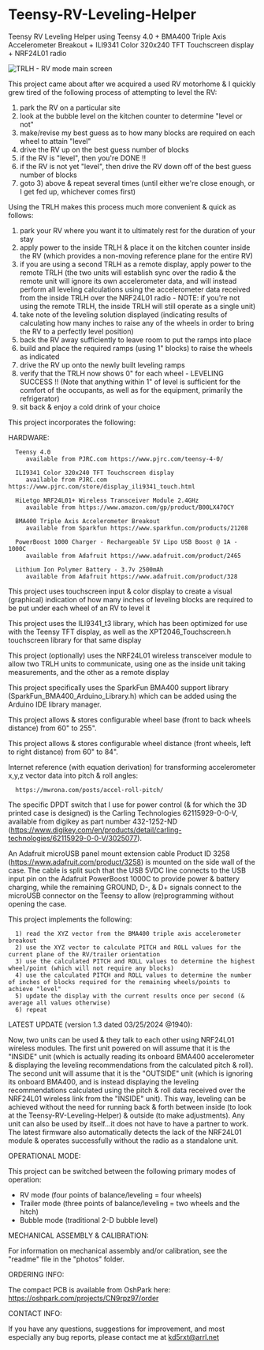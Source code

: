 # Teensy-RV-Leveling-Helper
Teensy RV Leveling Helper using Teensy 4.0 + BMA400 Triple Axis Accelerometer Breakout + ILI9341 Color 320x240 TFT Touchscreen display + NRF24L01 radio

![TRLH - RV mode main screen](https://github.com/mjculross/Teensy-RV-Leveling-Helper/assets/4277910/6b16b0c0-ed02-4666-bd05-db4aa8ab182b)

This project came about after we acquired a used RV motorhome & I quickly grew tired of the following process of attempting to level the RV:
   1) park the RV on a particular site
   2) look at the bubble level on the kitchen counter to determine "level or not"
   3) make/revise my best guess as to how many blocks are required on each wheel to attain "level"
   4) drive the RV up on the best guess number of blocks
   5) if the RV is "level", then you're DONE !!
   6) if the RV is not yet "level", then drive the RV down off of the best guess number of blocks
   7) goto 3) above & repeat several times (until either we're close enough, or I get fed up, whichever comes first)

Using the TRLH makes this process much more convenient & quick as follows:
   1) park your RV where you want it to ultimately rest for the duration of your stay
   2) apply power to the inside TRLH & place it on the kitchen counter inside the RV
      (which provides a non-moving reference plane for the entire RV)
   3) if you are using a second TRLH as a remote display, apply power to the remote TRLH
      (the two units will establish sync over the radio & the remote unit will ignore its
      own accelerometer data, and will instead perform all leveling calculations using
      the accelerometer data received from the inside TRLH over the NRF24L01 radio -
      NOTE: if you're not using the remote TRLH, the inside TRLH will still operate as a
      single unit)
   4) take note of the leveling solution displayed (indicating results of calculating
      how many inches to raise any of the wheels in order to bring the RV to a perfectly
      level position)
   5) back the RV away sufficiently to leave room to put the ramps into place
   6) build and place the required ramps (using 1" blocks) to raise the wheels as indicated
   7) drive the RV up onto the newly built leveling ramps
   8) verify that the TRLH now shows 0" for each wheel - LEVELING SUCCESS !! (Note that
      anything within 1" of level is sufficient for the comfort of the occupants, as
      well as for the equipment, primarily the refrigerator)
   9) sit back & enjoy a cold drink of your choice

This project incorporates the following:

   HARDWARE:

      Teensy 4.0
         available from PJRC.com https://www.pjrc.com/teensy-4-0/

      ILI9341 Color 320x240 TFT Touchscreen display
         available from PJRC.com https://www.pjrc.com/store/display_ili9341_touch.html

      HiLetgo NRF24L01+ Wireless Transceiver Module 2.4GHz
         available from https://www.amazon.com/gp/product/B00LX47OCY
  
      BMA400 Triple Axis Accelerometer Breakout
         available from Sparkfun https://www.sparkfun.com/products/21208

      PowerBoost 1000 Charger - Rechargeable 5V Lipo USB Boost @ 1A - 1000C
         available from Adafruit https://www.adafruit.com/product/2465
         
      Lithium Ion Polymer Battery - 3.7v 2500mAh
         available from Adafruit https://www.adafruit.com/product/328

   
   This project uses touchscreen input & color display to create a visual (graphical) indication of how many inches of leveling blocks are required to be put under each wheel of an RV to level it
  
   This project uses the ILI9341_t3 library, which has been optimized for use with the Teensy TFT display, as well as the XPT2046_Touchscreen.h touchscreen library for that same display

   This project (optionally) uses the NRF24L01 wireless transceiver module to allow two TRLH units to communicate, using one as the inside unit taking measurements, and the other as a remote display
   
   This project specifically uses the SparkFun BMA400 support library (SparkFun_BMA400_Arduino_Library.h) which can be added using the Arduino IDE library manager.

   This project allows & stores configurable wheel base (front to back wheels distance) from 60" to 255".

   This project allows & stores configurable wheel distance (front wheels, left to right distance) from 60" to 84".


   Internet reference (with equation derivation) for transforming accelerometer x,y,z vector data into pitch & roll angles:

      https://mwrona.com/posts/accel-roll-pitch/

   The specific DPDT switch that I use for power control (& for which the 3D printed case is designed) is the Carling Technologies 62115929-0-0-V, available from digikey as part number 432-1252-ND (https://www.digikey.com/en/products/detail/carling-technologies/62115929-0-0-V/3025077).

   An Adafruit microUSB panel mount extension cable Product ID 3258 (https://www.adafruit.com/product/3258) is mounted on the side wall of the case.  The cable is split such that the USB 5VDC line connects to the USB input pin on the Adafruit PowerBoost 1000C to provide power & battery charging, while the remaining GROUND, D-, & D+ signals connect to the microUSB connector on the Teensy to allow (re)programming without opening the case.

   This project implements the following:

      1) read the XYZ vector from the BMA400 triple axis accelerometer breakout
      2) use the XYZ vector to calculate PITCH and ROLL values for the current plane of the RV/trailer orientation
      3) use the calculated PITCH and ROLL values to determine the highest wheel/point (which will not require any blocks)
      4) use the calculated PITCH and ROLL values to determine the number of inches of blocks required for the remaining wheels/points to achieve "level"
      5) update the display with the current results once per second (& average all values otherwise)
      6) repeat


LATEST UPDATE (version 1.3 dated 03/25/2024 @1940):

   Now, two units can be used & they talk to each other using NRF24L01 wireless modules.
   The first unit powered on will assume that it is the "INSIDE" unit (which is actually
   reading its onboard BMA400 accelerometer & displaying the leveling recommendations from
   the calculated pitch & roll).  The second unit will assume that it is the "OUTSIDE" unit
   (which is ignoring its onboard BMA400, and is instead displaying the leveling
   recommendations calculated using the pitch & roll data received over the NRF24L01
   wireless link from the "INSIDE" unit).  This way, leveling can be achieved without the
   need for running back & forth between inside (to look at the Teensy-RV-Leveling-Helper)
   & outside (to make adjustments).  Any unit can also be used by itself...it does not have
   to have a partner to work.  The latest firmware also automatically detects the lack of
   the NRF24L01 module & operates successfully without the radio as a standalone unit.

   
OPERATIONAL MODE:

   This project can be switched between the following primary modes of operation:
   - RV mode (four points of balance/leveling = four wheels)
   - Trailer mode (three points of balance/leveling = two wheels and the hitch)
   - Bubble mode (traditional 2-D bubble level)


MECHANICAL ASSEMBLY & CALIBRATION:

   For information on mechanical assembly and/or calibration, see the "readme" file in the "photos" folder.


ORDERING INFO:

   The compact PCB is available from OshPark here: https://oshpark.com/projects/CN9rpz97/order


CONTACT INFO:

If you have any questions, suggestions for improvement, and most especially any bug reports, please contact me at kd5rxt@arrl.net
